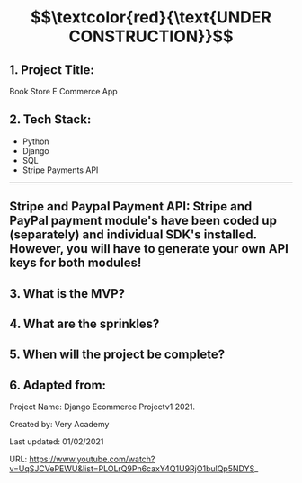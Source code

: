# $$\textcolor{red}{\text{UNDER CONSTRUCTION}}$$

## 1. Project Title:

Book Store E Commerce App

## 2. Tech Stack: 

- Python
- Django
- SQL
- Stripe Payments API


----
Stripe and Paypal Payment API: Stripe and PayPal payment module's have been coded up (separately) and individual SDK's installed. 
However, you will have to generate your own API keys for both modules!
----


## 3. What is the MVP?

## 4. What are the sprinkles? 

## 5. When will the project be complete? 

## 6. Adapted from: 

Project Name: Django Ecommerce Projectv1 2021.

Created by: Very Academy

Last updated: 01/02/2021

URL: https://www.youtube.com/watch?v=UqSJCVePEWU&list=PLOLrQ9Pn6caxY4Q1U9RjO1bulQp5NDYS_



